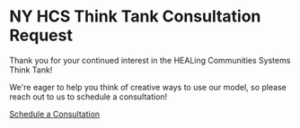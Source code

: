 # NY HCS Think Tank Consultation Request

Thank you for your continued interest in the HEALing Communities Systems Think Tank!

We're eager to help you think of creative ways to use our model, so please reach out to us to schedule a consultation!

[Schedule a Consultation](https://www.google.com)
